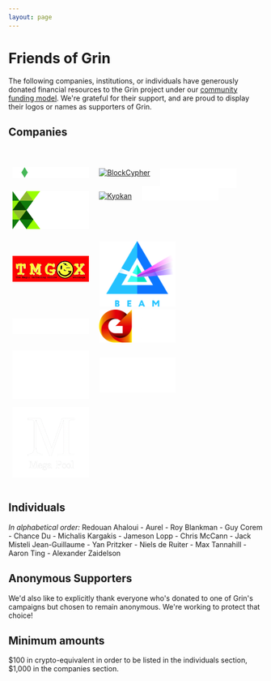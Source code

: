 ```yaml
---
layout: page
---
```


# Friends of Grin

The following companies, institutions, or individuals have generously donated financial resources to the Grin project under our [community funding model](funding.md). We're grateful for their support, and are proud to display their logos or names as supporters of Grin.

## Companies

[<img src="assets/images/logos/bitonic-white.png" width="30%" style="padding:8px;vertical-align:middle;" title="Bitonic">](https://www.bitonic.nl/)
[<img src="assets/images/logos/blockcypher_logo_white.svg" width="30%" style="padding:8px;vertical-align:middle;" title="BlockCypher">](https://www.blockcypher.com/)
[<img src="assets/images/logos/cypher_capital.png" width="30%" style="padding:8px 0px 8px 8px;position: relative; top: 34px;" title="Cypher Capital">](http://cyphercapital.net)
[<img src="assets/images/logos/kr1_med.png" width="30%" style="padding:8px;vertical-align:left;position: relative; top: 10px" title="KR1">](https://www.kryptonite1.co/)
[<img src="assets/images/logos/kyokan_teal_white.png" width="30%" style="padding:8px;vertical-align:middle;position: relative; top: -60px;" title="Kyokan">](https://kyokan.io/)
[<img src="assets/images/logos/hashrabbit.png" width="30%" style="padding:8px;vertical-align:middle;position: relative; top: -65px;" title="Hashrabbit">](https://hashrabbit.co/)
[<img src="assets/images/logos/tmgox-logo.jpg" width="30%" style="padding:8px;vertical-align:middle;position: relative; top: -10px" title="TMGOX">](https://tmgox.com/)
[<img src="assets/images/logos/beam_logo.png" style="padding:8px;vertical-align:middle;position: relative;" height="30%" width="30%" title="Beam">](https://www.beam-mw.com)
[<img src="assets/images/logos/lemniscap.png" width="30%" style="padding:8px;vertical-align:middle;position: relative; top: -10px;" title="Lemniscap">](https://lemniscap.com)
[<img src="assets/images/logos/gpuOne-white.png" width="30%" style="padding:8px;vertical-align:middle;position: relative; top: -10px;" title="GPU.one">](https://gpu.one)
[<img src="assets/images/logos/continuecapital.png" width="30%" style="padding:8px;vertical-align:middle;position: relative; top: -10px;" title="Continue Capital">](https://continue.capital)
<img src="assets/images/logos/chanceventures.png" width="30%" style="padding:8px;vertical-align:middle;position: relative; top: -10px;" title="Chance Ventures">
[<img src="assets/images/logos/Mega-Pool-Logo-trans.png" width="30%" style="padding:8px;vertical-align:middle;position: relative; top: -10px;" title="Mega Pool">](https://www.megapool.info)

## Individuals

_In alphabetical order:_
Redouan Ahaloui - Aurel - Roy Blankman - Guy Corem - Chance Du - Michalis Kargakis - Jameson Lopp - Chris McCann - Jack Misteli Jean-Guillaume - Yan Pritzker - Niels de Ruiter - Max Tannahill - Aaron Ting - Alexander Zaidelson

## Anonymous Supporters

We'd also like to explicitly thank everyone who's donated to one of Grin's campaigns but chosen to remain anonymous. We're working to protect that choice!

## Minimum amounts

$100 in crypto-equivalent in order to be listed in the individuals section, $1,000 in the companies section.

